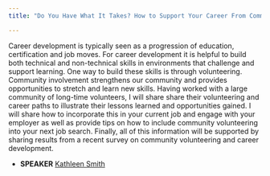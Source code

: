 ```yaml
---
title: "Do You Have What It Takes? How to Support Your Career From Community Involvement"

---
```


Career development is typically seen as a progression of education, certification and job moves. For career development it is helpful to build both technical and non-technical skills in environments that challenge and support learning. One way to build these skills is through volunteering. Community involvement strengthens our community and provides opportunities to stretch and learn new skills. Having worked with a large community of long-time volunteers, I will share share their volunteering and career paths to illustrate their lessons learned and opportunities gained. I will share how to incorporate this in your current job and engage with your employer as well as provide tips on how to include community volunteering into your next job search. Finally, all of this information will be supported by sharing results from a recent survey on community volunteering and career development.

* **SPEAKER** [Kathleen Smith](/bios/kathleen_smith)
